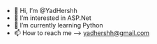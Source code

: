 - 👋 Hi, I’m @YadHershh
- 👀 I’m interested in ASP.Net
- 🌱 I’m currently learning Python
- 📫 How to reach me --> yadhershh@gmail.com

<!---
YadHershh/YadHershh is a ✨ special ✨ repository because its `README.md` (this file) appears on your GitHub profile.
You can click the Preview link to take a look at your changes.
--->
